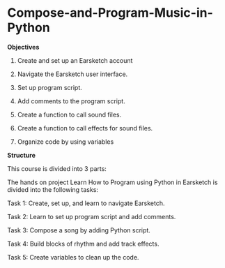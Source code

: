 # Compose-and-Program-Music-in-Python

<strong>
  Objectives
  </strong>

1. Create and set up an Earsketch account

2. Navigate the Earsketch user interface.

3. Set up program script.

4. Add comments to the program script.

5. Create a function to call sound files.

6. Create a function to call effects for sound files.

7. Organize code by using variables

<strong>
  Structure
  </strong>
  
This course is divided into 3 parts:

The hands on project Learn How to Program using Python in Earsketch is divided into the following tasks:

Task 1: Create, set up, and learn to navigate Earsketch.

Task 2: Learn to set up program script and add comments.

Task 3: Compose a song by adding Python script.

Task 4: Build blocks of rhythm and add track effects.

Task 5: Create variables to clean up the code.
